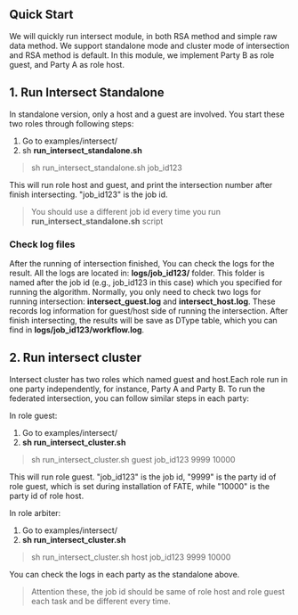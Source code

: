 ## Quick Start

We will quickly run intersect module, in both RSA method and simple raw data method.
We support standalone mode and cluster mode of intersection and RSA method is default.
In this module, we implement Party B as role guest, and Party A as role host.

## 1. Run Intersect Standalone

In standalone version, only a host and a guest are involved. You start these two roles through following steps:

1. Go to examples/intersect/
2. sh **run_intersect_standalone.sh**

> sh run_intersect_standalone.sh job_id123

   This will run role host and guest, and print the intersection number after finish intersecting. "job_id123" is the job id.
   
> You should use a different job id every time you run **run_intersect_standalone.sh** script


### Check log files
After the running of intersection finished, You can check the logs for the result. All the logs are located in: **logs/job_id123/** folder.
This folder is named after the job id (e.g., job_id123 in this case) which you specified for running the algorithm.
Normally, you only need to check two logs for running intersection:
**intersect_guest.log** and **intersect_host.log**. These records log information for guest/host side of running the intersection.
After finish intersecting, the results will be save as DType table, which you can find in **logs/job_id123/workflow.log**.

## 2. Run intersect cluster 

 Intersect cluster has two roles which named guest and host.Each role run in one party independently, for instance, Party A and Party B.
To run the federated intersection, you can follow similar steps in each party:

In role guest:
1. Go to examples/intersect/  
2. **sh run_intersect_cluster.sh** 

> sh run_intersect_cluster.sh guest job_id123 9999 10000

This will run role guest. "job_id123" is the job id, "9999" is the party id of role guest, which is set during installation of FATE, while "10000"
is the party id of role host.

In role arbiter:
1. Go to examples/intersect/
2. **sh run_intersect_cluster.sh**

> sh run_intersect_cluster.sh host job_id123 9999 10000

You can check the logs in each party as the standalone above.
>Attention these, the job id should be same of role host and role guest each task and be different every time.